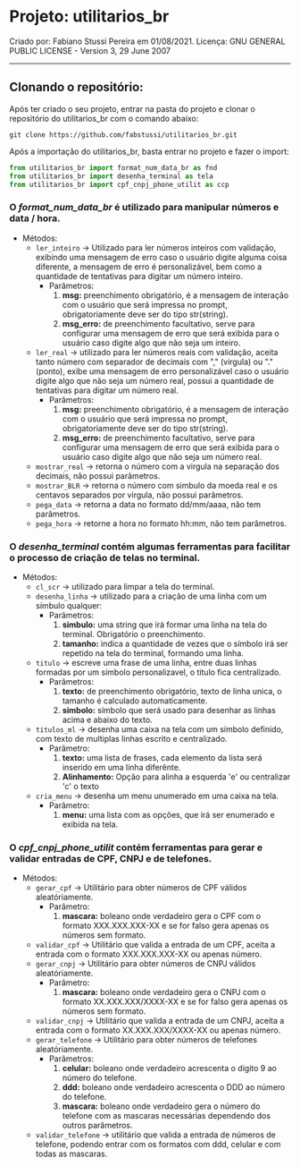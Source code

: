 # Projeto: **utilitarios_br**

Criado por: Fabiano Stussi Pereira em 01/08/2021.
Licença: GNU GENERAL PUBLIC LICENSE - Version 3, 29 June 2007

------------

## Clonando o repositório:
Após ter criado o seu projeto, entrar na pasta do projeto e clonar o repositório do utilitarios_br com o comando abaixo:
~~~ DOS
git clone https://github.com/fabstussi/utilitarios_br.git
~~~
Após a importação do utilitarios_br, basta entrar no projeto e fazer o import:
~~~ python
from utilitarios_br import format_num_data_br as fnd
from utilitarios_br import desenha_terminal as tela
from utilitarios_br import cpf_cnpj_phone_utilit as ccp
~~~
### O *format_num_data_br* é utilizado para manipular números e data / hora.
- Métodos:
	- ```ler_inteiro``` -> Utilizado para ler números inteiros com validação, exibindo uma mensagem de erro caso o usuário digite alguma coisa diferente, a mensagem de erro é personalizável, bem como a quantidade de tentativas para digitar um número inteiro.
		- Parâmetros:
			1. **msg:** preenchimento obrigatório, é a mensagem de interação com o usuário que será impressa no prompt, obrigatoriamente deve ser do tipo str(string).
			2. **msg_erro:** de preenchimento facultativo, serve para configurar uma mensagem de erro que será exibida para o usuário caso digite algo que não seja um inteiro.
	- ```ler_real``` -> utilizado para ler números reais com validação, aceita tanto número com separador de decimais com "," (virgula) ou "." (ponto), exibe uma mensagem de erro personalizável caso o usuário digite algo que não seja um número real, possui a quantidade de tentativas para digitar um número real.
		- Parâmetros:
			1. **msg:** preenchimento obrigatório, é a mensagem de interação com o usuário que será impressa no prompt, obrigatoriamente deve ser do tipo str(string).
			1. **msg_erro:** de preenchimento facultativo, serve para configurar uma mensagem de erro que será exibida para o usuário caso digite algo que não seja um número real.
	- ```mostrar_real``` -> retorna o número com a virgula na separação dos decimais, não possui parâmetros.
	- ```mostrar_BLR``` -> retorna o número com simbulo da moeda real e os centavos separados por virgula, não possui parâmetros.
	- ```pega_data``` -> retorna a data no formato dd/mm/aaaa, não tem parâmetros.
	- ```pega_hora``` -> retorne a hora no formato hh:mm, não tem parâmetros.

### O *desenha_terminal* contém algumas ferramentas para facilitar o processo de criação de telas no terminal.
- Métodos:
	- ```cl_scr``` -> utilizado para limpar a tela do terminal.
	- ```desenha_linha``` -> utilizado para a criação de uma linha com um símbulo qualquer:
		- Parâmetros:
			1. __simbulo:__ uma string que irá formar uma linha na tela do terminal. Obrigatório o preenchimento.
			1. __tamanho:__ indica a quantidade de vezes que o símbolo irá ser repetido na tela do terminal, formando uma linha.
	- ```titulo``` -> escreve uma frase de uma linha, entre duas linhas formadas por um símbolo personalizavel, o titulo fica centralizado.
		- Parâmetros:
			1. __texto:__ de preenchimento obrigatório, texto de linha unica, o tamanho é calculado automaticamente.
			2. __simbolo:__ símbolo que será usado para desenhar as linhas acima e abaixo do texto.
	- ```titulos_ml``` -> desenha uma caixa na tela com um símbolo definido, com texto de multiplas linhas escrito e centralizado.
		- Parâmetro:
			1. __texto:__ uma lista de frases, cada elemento da lista será inserido em uma linha diferênte.
			2. __Alinhamento:__ Opção para alinha a esquerda 'e' ou centralizar 'c' o texto
	- ```cria_menu``` -> desenha um menu unumerado em uma caixa na tela.
		- Parâmetro:
			1. __menu:__ uma lista com as opções, que irá ser enumerado e exibida na tela.

### O *cpf_cnpj_phone_utilit* contém ferramentas para gerar e validar entradas de CPF, CNPJ e de telefones.
- Métodos:
	- ```gerar_cpf``` -> Utilitário para obter números de CPF válidos aleatóriamente.
		- Parâmetro:
			1. __mascara:__ boleano onde verdadeiro gera o CPF com o formato XXX.XXX.XXX-XX e se for falso gera apenas os números sem formato.
	- ```validar_cpf``` -> Utilitário que valida a entrada de um CPF, aceita a entrada com o formato XXX.XXX.XXX-XX ou apenas número.
	- ```gerar_cnpj``` -> Utilitário para obter números de CNPJ válidos aleatóriamente.
		- Parâmetro:
			1. __mascara:__ boleano onde verdadeiro gera o CNPJ com o formato XX.XXX.XXX/XXXX-XX e se for falso gera apenas os números sem formato.
	- ```validar_cnpj``` -> Utilitário que valida a entrada de um CNPJ, aceita a entrada com o formato XX.XXX.XXX/XXXX-XX ou apenas número.
	- ```gerar_telefone``` -> Utilitário para obter números de telefones aleatóriamente.
		- Parâmetros:
			1. __celular:__ boleano onde verdadeiro acrescenta o digito 9 ao número do telefone.
			2. __ddd:__ boleano onde verdadeiro acrescenta o DDD ao número do telefone.
			3. __mascara:__ boleano onde verdadeiro gera o número do telefone com as mascaras necessárias dependendo dos outros parâmetros.
	- ```validar_telefone``` -> utilitário que valida a entrada de números de telefone, podendo entrar com os formatos com ddd, celular e com todas as mascaras.